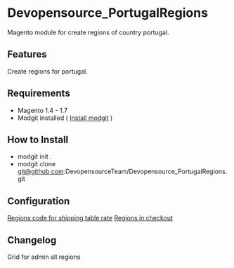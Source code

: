 # Devopensource_PortugalRegions
Magento module for create regions of country portugal.

## Features
Create regions for portugal.

## Requirements
* Magento 1.4 - 1.7
* Modgit installed ( [Install modgit](https://github.com/jreinke/modgit "Install modgit")  ) 

## How to Install
* modgit init .
* modgit clone git@github.com:DevopensourceTeam/Devopensource_PortugalRegions.git

## Configuration

[Regions code for shipping table rate](https://imageshack.com/i/eyAF4279j "egions code for shipping table rate")
[Regions in checkout](https://imageshack.com/i/ipwumNgOp "Regions in checkout")

## Changelog
Grid for admin all regions
